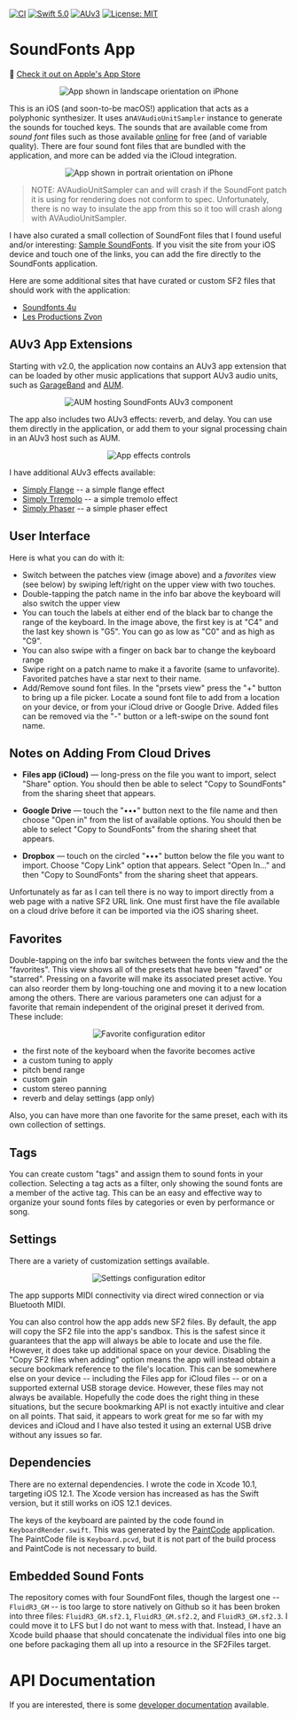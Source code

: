 [![CI](https://github.com/bradhowes/SoundFonts/workflows/CI/badge.svg)](https://github.com/bradhowes/SoundFonts)
[![Swift 5.0](https://img.shields.io/badge/Swift-5.0-orange.svg?style=flat)](https://swift.org)
[![AUv3](https://img.shields.io/badge/AU-v3-green.svg)](https://github.com/bradhowes/SoundFonts)
[![License: MIT](https://img.shields.io/badge/License-MIT-yellow.svg)](https://opensource.org/licenses/MIT)

# SoundFonts App

🥳 [Check it out on Apple's App Store](https://apps.apple.com/us/app/soundfonts/id1453325077)

<p align="center">
<img src="https://github.com/bradhowes/SoundFonts/blob/main/images/landscape.png?raw=true" alt="App shown in landscape orientation on iPhone"/>
</p>

This is an iOS (and soon-to-be macOS!) application that acts as a polyphonic synthesizer. It uses an`AVAudioUnitSampler`
instance to generate the sounds for touched keys. The sounds that are available come from _sound font_ files such
as those available [online](http://www.synthfont.com/links_to_soundfonts.html) for free (and of variable
quality). There are four sound font files that are bundled with the application, and more can be added via the iCloud
integration.

<p align="center">
<img src="https://github.com/bradhowes/SoundFonts/blob/main/images/portrait.png?raw=true" alt="App shown in portrait orientation on iPhone"/>
</p>

> NOTE: AVAudioUnitSampler can and will crash if the SoundFont patch it is using for rendering does not conform
> to spec. Unfortunately, there is no way to insulate the app from this so it too will crash along with
> AVAudioUnitSampler.

I have also curated a small collection of SoundFont files that I found useful and/or interesting: [Sample
SoundFonts](https://keystrokecountdown.com/extras/SoundFonts/index.html). If you visit the site from your iOS
device and touch one of the links, you can add the fire directly to the SoundFonts application.

Here are some additional sites that have curated or custom SF2 files that should work with the application:

* [Soundfonts 4u](https://sites.google.com/site/soundfonts4u/)
* [Les Productions Zvon](https://lesproductionszvon.com/freesounds.htm)

## AUv3 App Extensions

Starting with v2.0, the application now contains an AUv3 app extension that can be loaded by other music
applications that support AUv3 audio units, such as
[GarageBand](https://apps.apple.com/us/app/garageband/id408709785) and
[AUM](https://apps.apple.com/app/id1055636344).

<p align="center">
<img src="https://github.com/bradhowes/SoundFonts/blob/main/images/AUM.png?raw=true" alt="AUM hosting SoundFonts AUv3 component"/>
</p>

The app also includes two AUv3 effects: reverb, and delay. You can use them directly in the application, or add them to your signal processing
chain in an AUv3 host such as AUM.

<p align="center">
<img src="https://github.com/bradhowes/SoundFonts/blob/main/images/effects.png?raw=true" alt="App effects controls"/>
</p>

I have additional AUv3 effects available:

- [Simply Flange](https://github.com/bradhowes/SimplyFlange) -- a simple flange effect
- [Simply Trremolo](https://github.com/bradhowes/SimplyTremolo) -- a simple tremolo effect
- [Simply Phaser](https://github.com/bradhowes/SimplyPhaser) -- a simple phaser effect


## User Interface

Here is what you can do with it:

* Switch between the patches view (image above) and a _favorites_ view (see below) by swiping left/right on the upper view with two touches.
* Double-tapping the patch name in the info bar above the keyboard will also switch the upper view
* You can touch the labels at either end of the black bar to change the range of the keyboard. In the image
  above, the first key is at "C4" and the last key shown is "G5". You can go as low as "C0" and as high as "C9".
* You can also swipe with a finger on back bar to change the keyboard range
* Swipe right on a patch name to make it a favorite (same to unfavorite). Favorited patches have a star next to
  their name.
* Add/Remove sound font files. In the "prsets view" press the "+" button to bring up a file picker. Locate a sound font file
  to add from a location on your device, or from your iCloud drive or Google Drive. Added files can be removed via the "-" button or a
  left-swipe on the sound font name.

## Notes on Adding From Cloud Drives

* __Files app (iCloud)__ — long-press on the file you want to import, select "Share" option. You should then be able to select "Copy to SoundFonts"
from the sharing sheet that appears.

* __Google Drive__ — touch the "•••" button next to the file name and then choose "Open in" from the list of available options. You
should then be able to select "Copy to SoundFonts" from the sharing sheet that appears.

* __Dropbox__ —  touch on the circled "•••" button below the file you want to import. Choose "Copy Link" option that appears. Select "Open In…"
and then "Copy to SoundFonts" from the sharing sheet that appears.

Unfortunately as far as I can tell there is no way to import directly from a web page with a native SF2 URL link. One must first have the file available on
a cloud drive before it can be imported via the iOS sharing sheet.

## Favorites

Double-tapping on the info bar switches between the fonts view and the the "favorites". This view shows all of the presets that have been 
"faved" or "starred". Pressing on a favorite will make its associated preset active. You can also reorder them by long-touching one and 
moving it to a new location among the others. There are various parameters one can adjust for a favorite that remain independent of the 
original preset it derived from. These include:

<p align="center">
<img src="https://github.com/bradhowes/SoundFonts/blob/main/images/favorite.png?raw=true" alt="Favorite configuration editor"/>
</p>

- the first note of the keyboard when the favorite becomes active
- a custom tuning to apply
- pitch bend range
- custom gain 
- custom stereo panning
- reverb and delay settings (app only)

Also, you can have more than one favorite for the same preset, each with its own collection of settings.

## Tags

You can create custom "tags" and assign them to sound fonts in your collection. Selecting a tag acts as a filter, only showing the sound fonts
are a member of the active tag. This can be an easy and effective way to organize your sound fonts files by categories or even by performance
or song.

## Settings

There are a variety of customization settings available.

<p align="center">
<img src="https://github.com/bradhowes/SoundFonts/blob/main/images/settings.png?raw=true" alt="Settings configuration editor"/>
</p>

The app supports MIDI connectivity via direct wired connection or via Bluetooth MIDI. 

You can also control how the app adds new SF2 files. By default, the app will copy the SF2 file into the app's sandbox. This is the safest since
it guarantees that the app will always be able to locate and use the file. However, it does take up additional space on your device. Disabling 
the "Copy SF2 files when adding" option means the app will instead obtain a secure bookmark reference to the file's location. This can be 
somewhere else on your device -- including the Files app for iCloud files -- or on a supported external USB storage device. However, these
files may not always be available. Hopefully the code does the right thing in these situations, but the secure bookmarking API is not exactly
intuitive and clear on all points. That said, it appears to work great for me so far with my devices and iCloud and I have also tested it using an
external USB drive without any issues so far.

## Dependencies

There are no external dependencies. I wrote the code in Xcode 10.1, targeting iOS 12.1. The Xcode version has increased as has the Swift 
version, but it still works on iOS 12.1 devices.

The keys of the keyboard are painted by the code found in `KeyboardRender.swift`. This was generated by the
[PaintCode](https://www.paintcodeapp.com) application. The PaintCode file is `Keyboard.pcvd`, but it is not part
of the build process and PaintCode is not necessary to build.

## Embedded Sound Fonts

The repository comes with four SoundFont files, though the largest one -- `FluidR3_GM` -- is too large to store
natively on Github so it has been broken into three files: `FluidR3_GM.sf2.1`, `FluidR3_GM.sf2.2`, and
`FluidR3_GM.sf2.3`. I could move it to LFS but I do not want to mess with that. Instead, I have an Xcode build
phaase that should concatenate the individual files into one big one before packaging them all up into a 
resource in the SF2Files target.

# API Documentation

If you are interested, there is some [developer documentation](https://bradhowes.github.io/SoundFonts/)
available.
